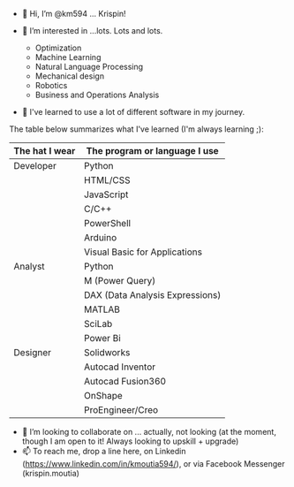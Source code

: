 * 👋 Hi, I’m @km594 ... Krispin!
* 👀 I’m interested in ...lots. Lots and lots.
 
  * Optimization
  * Machine Learning
  * Natural Language Processing
  * Mechanical design
  * Robotics
  * Business and Operations Analysis
  
* 🌱 I've learned to use a lot of different software in my journey. 
 
The table below summarizes what I've learned (I'm always learning ;):
 
|The hat I wear|The program or language I use|
|--------|-----------------|
|Developer|Python|
||HTML/CSS|
||JavaScript|
||C/C++|
||PowerShell|
||Arduino|
||Visual Basic for Applications|
|Analyst|Python|
||M (Power Query)|
||DAX (Data Analysis Expressions)|
||MATLAB|
||SciLab|
||Power Bi|
|Designer|Solidworks|
||Autocad Inventor|
||Autocad Fusion360|
||OnShape|
||ProEngineer/Creo|

* 💞️ I’m looking to collaborate on ... actually, not looking (at the moment, though I am open to it! Always looking to upskill + upgrade)
* 📫 To reach me, drop a line here, on Linkedin (https://www.linkedin.com/in/kmoutia594/), or via Facebook Messenger (krispin.moutia)

<!---
km594/km594 is a ✨ special ✨ repository because its `README.md` (this file) appears on your GitHub profile.
You can click the Preview link to take a look at your changes.
--->
